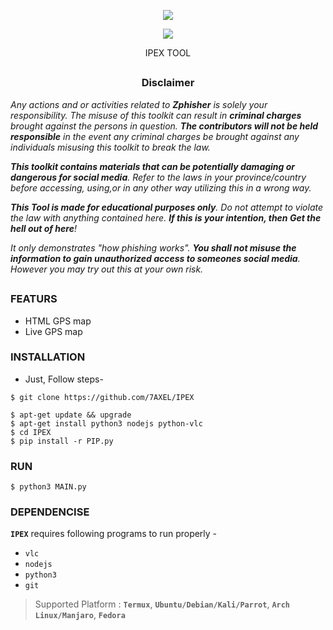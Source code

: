 <!-- IPEX -->

<p align="center">
  <img src=".imgs/LOGO.jpg">
</p>

<p align="center">
  <img src="https://img.shields.io/badge/Version-2.2-green?style=for-the-badge">
</p>


<p align="center">IPEX TOOL</p>

##

<h3><p align="center">Disclaimer</p></h3>

<i>Any actions and or activities related to <b>Zphisher</b> is solely your responsibility. The misuse of this toolkit can result in <b>criminal charges</b> brought against the persons in question. <b>The contributors will not be held responsible</b> in the event any criminal charges be brought against any individuals misusing this toolkit to break the law.

<b>This toolkit contains materials that can be potentially damaging or dangerous for social media</b>. Refer to the laws in your province/country before accessing, using,or in any other way utilizing this in a wrong way.

<b>This Tool is made for educational purposes only</b>. Do not attempt to violate the law with anything contained here. <b>If this is your intention, then Get the hell out of here</b>!

It only demonstrates "how phishing works". <b>You shall not misuse the information to gain unauthorized access to someones social media</b>. However you may try out this at your own risk.</i>

##

### FEATURS

- HTML GPS map
- Live GPS map

### INSTALLATION

- Just, Follow steps-
```
$ git clone https://github.com/7AXEL/IPEX
```
```
$ apt-get update && upgrade
$ apt-get install python3 nodejs python-vlc
$ cd IPEX
$ pip install -r PIP.py
```

### RUN
```
$ python3 MAIN.py
```

### DEPENDENCISE

**`IPEX`** requires following programs to run properly - 
- `vlc`
- `nodejs`
- `python3`
- `git`

> Supported Platform : **`Termux`**, **`Ubuntu/Debian/Kali/Parrot`**, **`Arch Linux/Manjaro`**, **`Fedora`**

